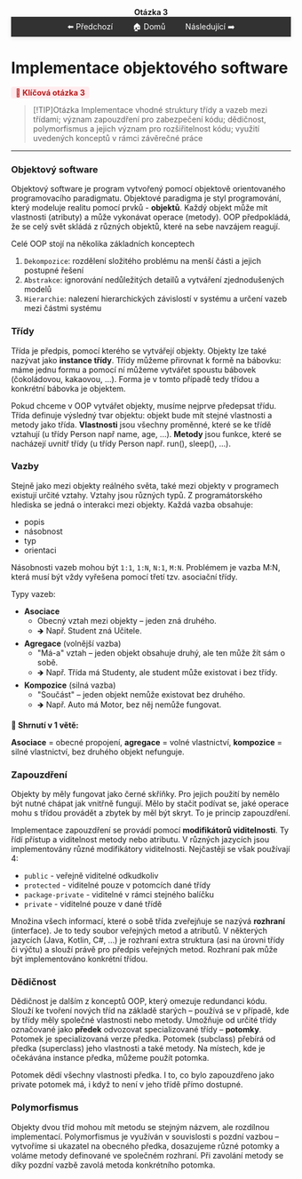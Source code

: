 <div align="center" style="margin-top: 16px;">
    <strong>Otázka 3</strong>
</div>

<nav style="
    position: sticky;
    top: 0;
    z-index: 100;
    background: rgba(0,0,0,0.8);
    padding: 8px 0 4px 0;
    box-shadow: 0 2px 8px rgba(0,0,0,0.1);
    text-align: center;
">
    <a href="02.md" style="color:white; text-decoration:none; margin: 0 16px;">⬅️ Předchozí</a>
    <a href="../README.md" style="color:white; text-decoration:none; margin: 0 16px;">🏠 Domů</a>
    <a href="04.md" style="color:white; text-decoration:none; margin: 0 16px;">Následující ➡️</a>
</nav>

# Implementace objektového software

<span style="background:#ffebee; color:#b71c1c; padding:2px 8px; border-radius:4px; font-weight:bold;">🔴 Klíčová otázka 3</span>

> [!TIP]Otázka
> Implementace vhodné struktury třídy a vazeb mezi třídami; význam zapouzdření pro zabezpečení kódu; dědičnost, polymorfismus a jejich význam pro rozšiřitelnost kódu; využití uvedených konceptů v rámci závěrečné práce

---

### Objektový software

Objektový software je program vytvořený pomocí objektově orientovaného programovacího paradigmatu.
Objektové paradigma je styl programování, který modeluje realitu pomocí prvků - **objektů**.
Každý objekt může mít vlastnosti (atributy) a může vykonávat operace (metody).
OOP předpokládá, že se celý svět skládá z různých objektů, které na sebe navzájem reagují.

Celé OOP stojí na několika základních konceptech

1. `Dekompozice`: rozdělení složitého problému na menší části a jejich postupné řešení
2. `Abstrakce`: ignorování nedůležitých detailů a vytváření zjednodušených modelů
3. `Hierarchie`: nalezení hierarchických závislostí v systému a určení vazeb mezi částmi systému

### Třídy

Třída je předpis, pomocí kterého se vytvářejí objekty.
Objekty lze také nazývat jako **instance třídy**.
Třídy můžeme přirovnat k formě na bábovku: máme jednu formu a pomocí ní můžeme vytvářet spoustu bábovek (čokoládovou,
kakaovou, ...).
Forma je v tomto případě tedy třídou a konkrétní bábovka je objektem.

Pokud chceme v OOP vytvářet objekty, musíme nejprve předepsat třídu.
Třída definuje výsledný tvar objektu: objekt bude mít stejné vlastnosti a metody jako třída.
**Vlastnosti** jsou všechny proměnné, které se ke třídě vztahují (u třídy Person např name, age, ...).
**Metody** jsou funkce, které se nacházejí uvnitř třídy (u třídy Person např. run(), sleep(), ...).

### Vazby

Stejně jako mezi objekty reálného světa, také mezi objekty v programech existují určité vztahy.
Vztahy jsou různých typů.
Z programátorského hlediska se jedná o interakci mezi objekty.
Každá vazba obsahuje:

- popis
- násobnost
- typ
- orientaci

Násobnosti vazeb mohou být `1:1`, `1:N`, `N:1`, `M:N`.
Problémem je vazba M:N, která musí být vždy vyřešena pomocí třetí tzv. asociační třídy.

Typy vazeb:

- **Asociace**
  - Obecný vztah mezi objekty – jeden zná druhého.
  - 🡺 Např. Student zná Učitele.
- **Agregace** (volnější vazba)
  - "Má-a" vztah – jeden objekt obsahuje druhý, ale ten může žít sám o sobě.
  - 🡺 Např. Třída má Studenty, ale student může existovat i bez třídy.
- **Kompozice** (silná vazba)
    - "Součást" – jeden objekt nemůže existovat bez druhého.
    - 🡺 Např. Auto má Motor, bez něj nemůže fungovat.

**🧠 Shrnutí v 1 větě:**

**Asociace** = obecné propojení, **agregace** = volné vlastnictví, **kompozice** = silné vlastnictví, bez druhého objekt nefunguje.

### Zapouzdření

Objekty by měly fungovat jako černé skříňky.
Pro jejich použití by nemělo být nutné chápat jak vnitřně fungují.
Mělo by stačit podívat se, jaké operace mohu s třídou provádět a zbytek by měl být skryt.
To je princip zapouzdření.

Implementace zapouzdření se provádí pomocí **modifikátorů viditelnosti**.
Ty řídí přístup a viditelnost metody nebo atributu.
V různých jazycích jsou implementovány různé modifikátory viditelnosti.
Nejčastěji se však používají 4:

- `public` - veřejně viditelné odkudkoliv
- `protected` - viditelné pouze v potomcích dané třídy
- `package-private` - viditelné v rámci stejného balíčku
- `private` - viditelné pouze v dané třídě

Množina všech informací, které o sobě třída zveřejňuje se nazývá **rozhraní** (interface).
Je to tedy soubor veřejných metod a atributů.
V některých jazycích (Java, Kotlin, C#, ...) je rozhraní extra struktura (asi na úrovni třídy či výčtu) a slouží právě
pro předpis veřejných metod.
Rozhraní pak může být implementováno konkrétní třídou.

### Dědičnost

Dědičnost je dalším z konceptů OOP, který omezuje redundanci kódu.
Slouží ke tvoření nových tříd na základě starých – používá se v případě, kde by třídy měly společné vlastnosti nebo
metody.
Umožňuje od určité třídy označované jako **předek** odvozovat specializované třídy – **potomky**.
Potomek je specializovaná verze předka.
Potomek (subclass) přebírá od předka (superclass) jeho vlastnosti a také metody.
Na místech, kde je očekávána instance předka, můžeme použít potomka.

Potomek dědí všechny vlastnosti předka.
I to, co bylo zapouzdřeno jako private potomek má, i když to není v jeho třídě přímo dostupné.

### Polymorfismus

Objekty dvou tříd mohou mít metodu se stejným názvem, ale rozdílnou implementací.
Polymorfismus je využíván v souvislosti s pozdní vazbou – vytvoříme si ukazatel na obecného předka, dosazujeme různé
potomky a voláme metody definované ve společném rozhraní.
Při zavolání metody se díky pozdní vazbě zavolá metoda konkrétního potomka.